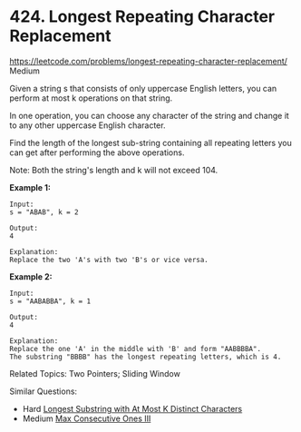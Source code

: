 # 424. Longest Repeating Character Replacement
<https://leetcode.com/problems/longest-repeating-character-replacement/>
Medium

Given a string s that consists of only uppercase English letters, you can perform at most k operations on that string.

In one operation, you can choose any character of the string and change it to any other uppercase English character.

Find the length of the longest sub-string containing all repeating letters you can get after performing the above operations.

Note:
Both the string's length and k will not exceed 104.

**Example 1:**

    Input:
    s = "ABAB", k = 2

    Output:
    4

    Explanation:
    Replace the two 'A's with two 'B's or vice versa.
    

**Example 2:**

    Input:
    s = "AABABBA", k = 1

    Output:
    4

    Explanation:
    Replace the one 'A' in the middle with 'B' and form "AABBBBA".
    The substring "BBBB" has the longest repeating letters, which is 4.

Related Topics: Two Pointers; Sliding Window

Similar Questions: 
* Hard [Longest Substring with At Most K Distinct Characters](https://leetcode.com/problems/longest-substring-with-at-most-k-distinct-characters/)
* Medium [Max Consecutive Ones III](https://leetcode.com/problems/max-consecutive-ones-iii/)